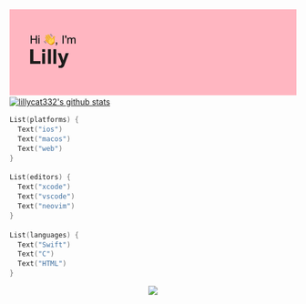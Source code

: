 <img src="header.png">

<a href="https://github.com/lillycat332">
  <img src="https://github-readme-stats.vercel.app/api?username=lillycat332&hide_border=true&show_icons=true" alt="lillycat332's github stats">
</a>

```swift
List(platforms) {
  Text("ios")
  Text("macos")
  Text("web")
}

List(editors) {
  Text("xcode")
  Text("vscode")
  Text("neovim")
}

List(languages) {
  Text("Swift")
  Text("C")
  Text("HTML")
}
```

<p align="center">
  <img src="https://user-images.githubusercontent.com/54189319/144992309-c0352d4a-4135-4eaa-af32-a7f75262a71c.png">
</p>
